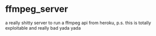 # ffmpeg_server
a really shitty server to run a ffmpeg api from heroku, p.s. this is totally exploitable and really bad yada yada
